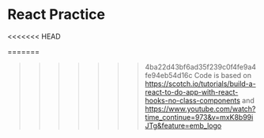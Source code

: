 # React Practice
<<<<<<< HEAD

=======
>>>>>>> 4ba22d43bf6ad35f239c0f4fe9a4fe94eb54d16c
Code is based on https://scotch.io/tutorials/build-a-react-to-do-app-with-react-hooks-no-class-components and https://www.youtube.com/watch?time_continue=973&v=mxK8b99iJTg&feature=emb_logo
